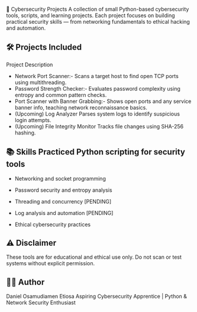 🧠 Cybersecurity Projects
A collection of small Python-based cybersecurity tools, scripts, and learning projects.
Each project focuses on building practical security skills — from networking fundamentals to ethical hacking and automation.

## 🛠️ Projects Included
 Project	Description
- Network Port Scanner:-	Scans a target host to find open TCP ports using multithreading.
- Password Strength Checker:-	Evaluates password complexity using entropy and common pattern checks.
- Port Scanner with Banner Grabbing:- Shows open ports and any service banner info, teaching network reconnaissance basics.
- (Upcoming) Log Analyzer	Parses system logs to identify suspicious login attempts.
- (Upcoming) File Integrity Monitor	Tracks file changes using SHA-256 hashing.
## 📚 Skills Practiced Python scripting for security tools

- Networking and socket programming

- Password security and entropy analysis

- Threading and concurrency [PENDING]

- Log analysis and automation [PENDING]

- Ethical cybersecurity practices 

## ⚠️ Disclaimer 
These tools are for educational and ethical use only. Do not scan or test systems without explicit permission.

## 👨‍💻 Author 
Daniel Osamudiamen Etiosa Aspiring Cybersecurity Apprentice | Python & Network Security Enthusiast
